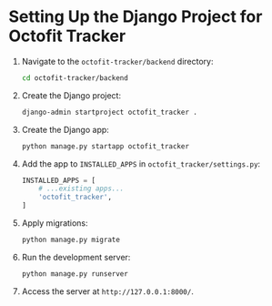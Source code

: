 # Setting Up the Django Project for Octofit Tracker

1. Navigate to the `octofit-tracker/backend` directory:
   ```bash
   cd octofit-tracker/backend
   ```

2. Create the Django project:
   ```bash
   django-admin startproject octofit_tracker .
   ```

3. Create the Django app:
   ```bash
   python manage.py startapp octofit_tracker
   ```

4. Add the app to `INSTALLED_APPS` in `octofit_tracker/settings.py`:
   ```python
   INSTALLED_APPS = [
       # ...existing apps...
       'octofit_tracker',
   ]
   ```

5. Apply migrations:
   ```bash
   python manage.py migrate
   ```

6. Run the development server:
   ```bash
   python manage.py runserver
   ```

7. Access the server at `http://127.0.0.1:8000/`.
